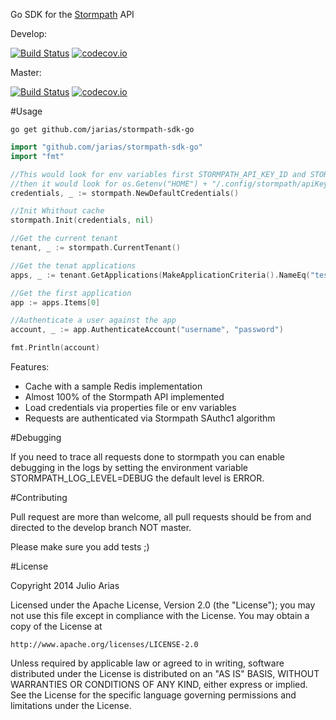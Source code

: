 Go SDK for the [Stormpath](http://stormpath.com/) API

Develop:

[![Build Status](https://travis-ci.org/jarias/stormpath-sdk-go.svg?branch=develop)](https://travis-ci.org/jarias/stormpath-sdk-go) [![codecov.io](http://codecov.io/github/jarias/stormpath-sdk-go/coverage.svg?branch=develop)](http://codecov.io/github/jarias/stormpath-sdk-go?branch=develop)

Master:

[![Build Status](https://travis-ci.org/jarias/stormpath-sdk-go.svg?branch=master)](https://travis-ci.org/jarias/stormpath-sdk-go) [![codecov.io](http://codecov.io/github/jarias/stormpath-sdk-go/coverage.svg?branch=master)](http://codecov.io/github/jarias/stormpath-sdk-go?branch=master)

#Usage

```go get github.com/jarias/stormpath-sdk-go```

```go
import "github.com/jarias/stormpath-sdk-go"
import "fmt"

//This would look for env variables first STORMPATH_API_KEY_ID and STORMPATH_API_KEY_SECRET if empty
//then it would look for os.Getenv("HOME") + "/.config/stormpath/apiKey.properties" for the credentials
credentials, _ := stormpath.NewDefaultCredentials()

//Init Whithout cache
stormpath.Init(credentials, nil)

//Get the current tenant
tenant, _ := stormpath.CurrentTenant()

//Get the tenat applications
apps, _ := tenant.GetApplications(MakeApplicationCriteria().NameEq("test app"))

//Get the first application
app := apps.Items[0]

//Authenticate a user against the app
account, _ := app.AuthenticateAccount("username", "password")

fmt.Println(account)
```

Features:

* Cache with a sample Redis implementation
* Almost 100% of the Stormpath API implemented
* Load credentials via properties file or env variables
* Requests are authenticated via Stormpath SAuthc1 algorithm

#Debugging

If you need to trace all requests done to stormpath you can enable debugging in the logs
by setting the environment variable STORMPATH_LOG_LEVEL=DEBUG the default level is ERROR.

#Contributing

Pull request are more than welcome, all pull requests should be from and directed to the develop branch NOT master.

Please make sure you add tests ;)

#License

Copyright 2014 Julio Arias

Licensed under the Apache License, Version 2.0 (the "License");
you may not use this file except in compliance with the License.
You may obtain a copy of the License at

    http://www.apache.org/licenses/LICENSE-2.0

Unless required by applicable law or agreed to in writing, software
distributed under the License is distributed on an "AS IS" BASIS,
WITHOUT WARRANTIES OR CONDITIONS OF ANY KIND, either express or implied.
See the License for the specific language governing permissions and
limitations under the License.

